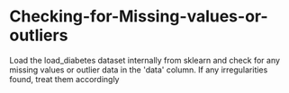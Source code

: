 # Checking-for-Missing-values-or-outliers
Load the load_diabetes dataset internally from sklearn and check for any missing values or outlier data in the 'data' column. If any irregularities found, treat them accordingly
